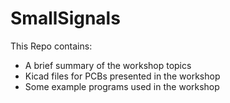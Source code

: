 # SmallSignals

This Repo contains:

- A brief summary of the workshop topics
- Kicad files for PCBs presented in the workshop 
- Some example programs used in the workshop
